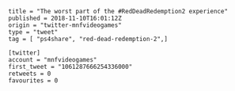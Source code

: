 ```
title = "The worst part of the #RedDeadRedemption2 experience"
published = 2018-11-10T16:01:12Z
origin = "twitter-mnfvideogames"
type = "tweet"
tag = [ "ps4share", "red-dead-redemption-2",]

[twitter]
account = "mnfvideogames"
first_tweet = "1061287666254336000"
retweets = 0
favourites = 0
```

<p class='image'><img src='https://mnf.m17s.net/2018/11/10/DrpzgbiW4AAt-Dc.jpg' alt=''></p>

